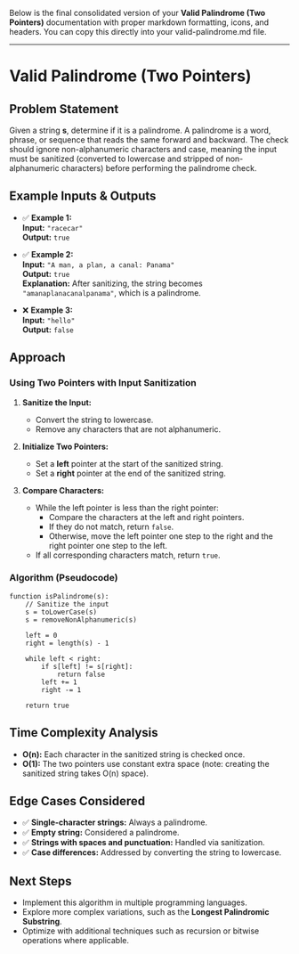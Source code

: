 Below is the final consolidated version of your **Valid Palindrome (Two Pointers)** documentation with proper markdown formatting, icons, and headers. You can copy this directly into your valid-palindrome.md file.

---

# Valid Palindrome (Two Pointers)

## Problem Statement

Given a string **s**, determine if it is a palindrome. A palindrome is a word, phrase, or sequence that reads the same forward and backward. The check should ignore non-alphanumeric characters and case, meaning the input must be sanitized (converted to lowercase and stripped of non-alphanumeric characters) before performing the palindrome check.

## Example Inputs & Outputs

- ✅ **Example 1:**  
  **Input:** `"racecar"`  
  **Output:** `true`

- ✅ **Example 2:**  
  **Input:** `"A man, a plan, a canal: Panama"`  
  **Output:** `true`  
  **Explanation:** After sanitizing, the string becomes `"amanaplanacanalpanama"`, which is a palindrome.

- ❌ **Example 3:**  
  **Input:** `"hello"`  
  **Output:** `false`

## Approach

### Using Two Pointers with Input Sanitization

1. **Sanitize the Input:**

   - Convert the string to lowercase.
   - Remove any characters that are not alphanumeric.

2. **Initialize Two Pointers:**

   - Set a **left** pointer at the start of the sanitized string.
   - Set a **right** pointer at the end of the sanitized string.

3. **Compare Characters:**
   - While the left pointer is less than the right pointer:
     - Compare the characters at the left and right pointers.
     - If they do not match, return `false`.
     - Otherwise, move the left pointer one step to the right and the right pointer one step to the left.
   - If all corresponding characters match, return `true`.

### Algorithm (Pseudocode)

```
function isPalindrome(s):
    // Sanitize the input
    s = toLowerCase(s)
    s = removeNonAlphanumeric(s)

    left = 0
    right = length(s) - 1

    while left < right:
        if s[left] != s[right]:
            return false
        left += 1
        right -= 1

    return true
```

## Time Complexity Analysis

- **O(n):** Each character in the sanitized string is checked once.
- **O(1):** The two pointers use constant extra space (note: creating the sanitized string takes O(n) space).

## Edge Cases Considered

- ✅ **Single-character strings:** Always a palindrome.
- ✅ **Empty string:** Considered a palindrome.
- ✅ **Strings with spaces and punctuation:** Handled via sanitization.
- ✅ **Case differences:** Addressed by converting the string to lowercase.

## Next Steps

- Implement this algorithm in multiple programming languages.
- Explore more complex variations, such as the **Longest Palindromic Substring**.
- Optimize with additional techniques such as recursion or bitwise operations where applicable.
